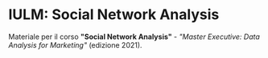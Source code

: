 # IULM: Social Network Analysis 

Materiale per il corso **"Social Network Analysis"** - *"Master Executive: Data Analysis for Marketing"* (edizione 2021).
